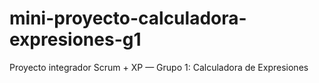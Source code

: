 # mini-proyecto-calculadora-expresiones-g1
Proyecto integrador Scrum + XP — Grupo 1: Calculadora de Expresiones
